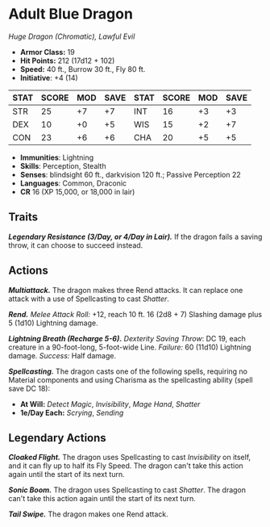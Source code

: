 # Adult Blue Dragon

*Huge Dragon (Chromatic), Lawful Evil*

- **Armor Class:** 19
- **Hit Points:** 212 (17d12 + 102)
- **Speed:** 40 ft., Burrow 30 ft., Fly 80 ft.
- **Initiative**: +4 (14)

|STAT|SCORE|MOD|SAVE|STAT|SCORE|MOD|SAVE|
| --- | --- | --- | ---- |---| --- | --- | ---- |
| STR | 25 | +7 | +7 | INT | 16 | +3 | +3 |
| DEX | 10 | +0 | +5 | WIS | 15 | +2 | +7 |
| CON | 23 | +6 | +6 | CHA | 20 | +5 | +5 |

- **Immunities**: Lightning
- **Skills**: Perception, Stealth
- **Senses**: blindsight 60 ft., darkvision 120 ft.; Passive Perception 22
- **Languages**: Common, Draconic
- **CR** 16 (XP 15,000, or 18,000 in lair)

## Traits

***Legendary Resistance (3/Day, or 4/Day in Lair).*** If the dragon fails a saving throw, it can choose to succeed instead.


## Actions

***Multiattack.*** The dragon makes three Rend attacks. It can replace one attack with a use of Spellcasting to cast *Shatter*.

***Rend.*** *Melee Attack Roll:* +12, reach 10 ft. 16 (2d8 + 7) Slashing damage plus 5 (1d10) Lightning damage.

***Lightning Breath (Recharge 5-6).*** *Dexterity Saving Throw*: DC 19, each creature in a 90-foot-long, 5-foot-wide Line. *Failure:*  60 (11d10) Lightning damage. *Success:*  Half damage.

***Spellcasting.*** The dragon casts one of the following spells, requiring no Material components and using Charisma as the spellcasting ability (spell save DC 18):

- **At Will:** *Detect Magic*, *Invisibility*, *Mage Hand*, *Shatter*
- **1e/Day Each:** *Scrying*, *Sending*

## Legendary Actions

***Cloaked Flight.*** The dragon uses Spellcasting to cast *Invisibility* on itself, and it can fly up to half its Fly Speed. The dragon can't take this action again until the start of its next turn.

***Sonic Boom.*** The dragon uses Spellcasting to cast *Shatter*. The dragon can't take this action again until the start of its next turn.

***Tail Swipe.*** The dragon makes one Rend attack.

